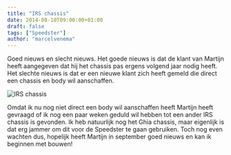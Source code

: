 ```yaml
---
title: "IRS chassis"
date: 2014-08-10T09:00:00+01:00
draft: false
tags: ["Speedster"]
author: "marcelvenema"
---
```

Goed nieuws en slecht nieuws. Het goede nieuws is dat de klant van Martijn heeft aangegeven dat hij het chassis pas ergens volgend jaar nodig heeft. Het slechte nieuws is dat er een nieuwe klant zich heeft gemeld die direct een chassis en body wil aanschaffen.

![IRS chassis](charity-events-01.jpg)

Omdat ik nu nog niet direct een body wil aanschaffen heeft Martijn heeft gevraagd of ik nog een paar weken geduld wil hebben tot een ander IRS chassis is gevonden. Ik heb natuurlijk nog het Ghia chassis, maar eigenlijk is dat erg jammer om dit voor de Speedster te gaan gebruiken. Toch nog even wachten dus, hopelijk heeft Martijn in september goed nieuws en kan ik beginnen met bouwen!